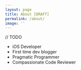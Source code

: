 ```yaml
---
layout: page
title: About [DRAFT]
permalink: /about/
image: ''
---
```


// TODO
- iOS Developer
- First time dev blogger
- Pragmatic Programmer
- Compassionate Code Reviewer
